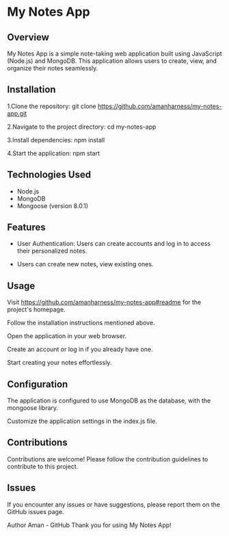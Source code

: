 # My Notes App

## Overview
My Notes App is a simple note-taking web application built using JavaScript (Node.js) and MongoDB. This application allows users to create, view, and organize their notes seamlessly.

## Installation 
1.Clone the repository:
git clone https://github.com/amanharness/my-notes-app.git

2.Navigate to the project directory:
cd my-notes-app

3.Install dependencies:
npm install

4.Start the application:
npm start

## Technologies Used
* Node.js
* MongoDB
* Mongoose (version 8.0.1)

## Features

* User Authentication: Users can create accounts and log in to access their personalized notes.
  
* Users can create new notes, view existing ones.

## Usage

Visit https://github.com/amanharness/my-notes-app#readme for the project's homepage.

Follow the installation instructions mentioned above.

Open the application in your web browser.

Create an account or log in if you already have one.

Start creating your notes effortlessly.

## Configuration
The application is configured to use MongoDB as the database, with the mongoose library.

Customize the application settings in the index.js file.

## Contributions
Contributions are welcome! Please follow the contribution guidelines to contribute to this project.

## Issues
If you encounter any issues or have suggestions, please report them on the GitHub issues page.

Author
Aman - GitHub
Thank you for using My Notes App!
